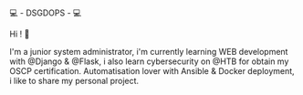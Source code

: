 💻 - DSGDOPS - 💻

Hi ! 👋

I'm a junior system administrator, i'm currently learning WEB development with @Django & @Flask, i also learn cybersecurity on @HTB for obtain my OSCP certification.
Automatisation lover with Ansible & Docker deployment, i like to share my personal project.
